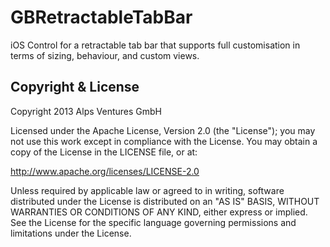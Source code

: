 GBRetractableTabBar
============

iOS Control for a retractable tab bar that supports full customisation in terms of sizing, behaviour, and custom views.


Copyright & License
------------

Copyright 2013 Alps Ventures GmbH

Licensed under the Apache License, Version 2.0 (the "License"); you may not use this work except in compliance with the License. You may obtain a copy of the License in the LICENSE file, or at:

http://www.apache.org/licenses/LICENSE-2.0

Unless required by applicable law or agreed to in writing, software distributed under the License is distributed on an "AS IS" BASIS, WITHOUT WARRANTIES OR CONDITIONS OF ANY KIND, either express or implied. See the License for the specific language governing permissions and limitations under the License.